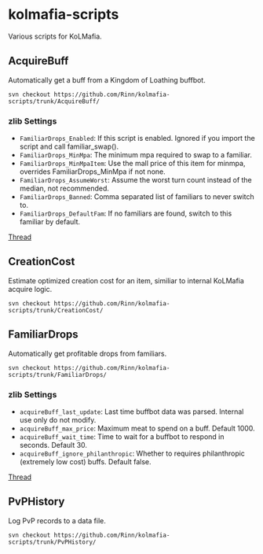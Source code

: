 # kolmafia-scripts
Various scripts for KoLMafia. 

## AcquireBuff
Automatically get a buff from a Kingdom of Loathing buffbot.

`svn checkout https://github.com/Rinn/kolmafia-scripts/trunk/AcquireBuff/`

### zlib Settings
* `FamiliarDrops_Enabled`: If this script is enabled. Ignored if you import the script and call familiar_swap().
* `FamiliarDrops_MinMpa`: The minimum mpa required to swap to a familiar.
* `FamiliarDrops_MinMpaItem`: Use the mall price of this item for minmpa, overrides FamiliarDrops_MinMpa if not none.
* `FamiliarDrops_AssumeWorst`: Assume the worst turn count instead of the median, not recommended.
* `FamiliarDrops_Banned`: Comma separated list of familiars to never switch to.
* `FamiliarDrops_DefaultFam`: If no familiars are found, switch to this familiar by default.

[Thread](https://kolmafia.us/showthread.php?4048-acquireBuff-Get-a-buff-from-a-buffbot])

## CreationCost
Estimate optimized creation cost for an item, similiar to internal KoLMafia acquire logic.

`svn checkout https://github.com/Rinn/kolmafia-scripts/trunk/CreationCost/`

## FamiliarDrops
Automatically get profitable drops from familiars.

`svn checkout https://github.com/Rinn/kolmafia-scripts/trunk/FamiliarDrops/`

### zlib Settings
* `acquireBuff_last_update`: Last time buffbot data was parsed. Internal use only do not modify.
* `acquireBuff_max_price`: Maximum meat to spend on a buff. Default 1000.
* `acquireBuff_wait_time`: Time to wait for a buffbot to respond in seconds. Default 30.
* `acquireBuff_ignore_philanthropic`: Whether to requires philanthropic (extremely low cost) buffs. Default false.

[Thread](https://kolmafia.us/showthread.php?18051-FamiliarDrops-Get-profitable-drops-from-familiars])

## PvPHistory
Log PvP records to a data file.

`svn checkout https://github.com/Rinn/kolmafia-scripts/trunk/PvPHistory/`
